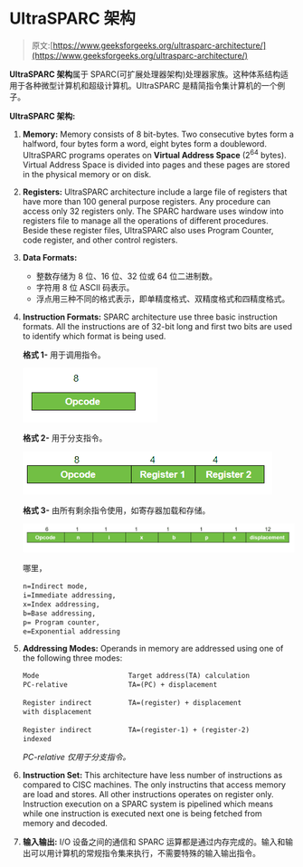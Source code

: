 # UltraSPARC 架构

> 原文:[https://www.geeksforgeeks.org/ultrasparc-architecture/](https://www.geeksforgeeks.org/ultrasparc-architecture/)

**UltraSPARC 架构**属于 SPARC(可扩展处理器架构)处理器家族。这种体系结构适用于各种微型计算机和超级计算机。UltraSPARC 是精简指令集计算机的一个例子。

**UltraSPARC 架构:**

1.  **Memory:**
    Memory consists of 8 bit-bytes. Two consecutive bytes form a halfword, four bytes form a word, eight bytes form a doubleword. UltraSPARC programs operates on **Virtual Address Space** (2<sup>64</sup> bytes). Virtual Address Space is divided into pages and these pages are stored in the physical memory or on disk.

2.  **Registers:**
    UltraSPARC architecture include a large file of registers that have more than 100 general purpose registers. Any procedure can access only 32 registers only. The SPARC hardware uses window into registers file to manage all the operations of different procedures.
    Beside these register files, UltraSPARC also uses Program Counter, code register, and other control registers.
3.  **Data Formats:**
    *   整数存储为 8 位、16 位、32 位或 64 位二进制数。
    *   字符用 8 位 ASCII 码表示。
    *   浮点用三种不同的格式表示，即单精度格式、双精度格式和四精度格式。
4.  **Instruction Formats:**
    SPARC architecture use three basic instruction formats. All the instructions are of 32-bit long and first two bits are used to identify which format is being used.

    **格式 1-** 用于调用指令。

    ![](img/6d95a6b4e9eb0ffe07b22bdb912bdb77.png)

    **格式 2-** 用于分支指令。

    ![](img/4db0b634bfb9ae522f3238c1497ccd1e.png)

    **格式 3-** 由所有剩余指令使用，如寄存器加载和存储。

    ![](img/ac631f9ca0a2afd5b32521e3dd85fcbe.png)

    哪里，

    ```
    n=Indirect mode, 
    i=Immediate addressing, 
    x=Index addressing, 
    b=Base addressing, 
    p= Program counter, 
    e=Exponential addressing 
    ```

5.  **Addressing Modes:**
    Operands in memory are addressed using one of the following three modes:

    ```
    Mode                      Target address(TA) calculation
    PC-relative               TA=(PC) + displacement

    Register indirect         TA=(register) + displacement
    with displacement

    Register indirect         TA=(register-1) + (register-2)
    indexed

    ```

    *PC-relative 仅用于分支指令。*

6.  **Instruction Set:**
    This architecture have less number of instructions as compared to CISC machines. The only instructins that access memory are load and stores. All other instructions operates on register only. Instruction execution on a SPARC system is pipelined which means while one instruction is executed next one is being fetched from memory and decoded.
7.  **输入输出:**
    I/O 设备之间的通信和 SPARC 运算都是通过内存完成的。输入和输出可以用计算机的常规指令集来执行，不需要特殊的输入输出指令。